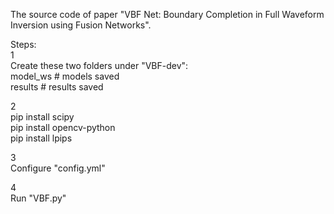 The source code of paper "VBF Net: Boundary Completion in Full Waveform Inversion using Fusion Networks".  

  
Steps:  
1  
Create these two folders under "VBF-dev":  
model_ws # models saved  
results  # results saved  

2  
pip install scipy  
pip install opencv-python  
pip install lpips  

3  
Configure "config.yml"  

4  
Run "VBF.py"  
